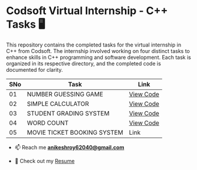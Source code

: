 # Codsoft Virtual Internship - C++ Tasks 🖥️

This repository contains the completed tasks for the virtual internship in C++ from Codsoft. The internship involved working on four distinct tasks to enhance skills in C++ programming and software development. Each task is organized in its respective directory, and the completed code is documented for clarity.

| SNo | Task | Link |
| ----------- | ----------- | ----------- |
| 01 | NUMBER GUESSING GAME | [View Code](https://github.com/Anikeshroy/CodSoft-Task/blob/main/Task%201%20(Number_Guessing_Game)) |
| 02 | SIMPLE CALCULATOR | [View Code](https://github.com/Anikeshroy/CodSoft-Task/blob/main/Task%202%20(Simple_Calculator)) |
| 03 | STUDENT GRADING SYSTEM | [View Code](https://github.com/Anikeshroy/CodSoft-Task/blob/main/Task%203%20(Student_Grading_System)) |
| 04 | WORD COUNT | [View Code](https://github.com/Anikeshroy/CodSoft-Task/blob/main/Task%204%20(Word_Count)) |
| 05 | MOVIE TICKET BOOKING SYSTEM | Link |

- 📫 Reach me **anikeshroy62040@gmail.com**

- 📄 Check out my [Resume](https://resume.io/r/htscIJqIf)
